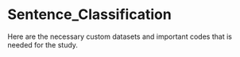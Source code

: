 # Sentence_Classification
Here are the necessary custom datasets and important codes that is needed for the study.
